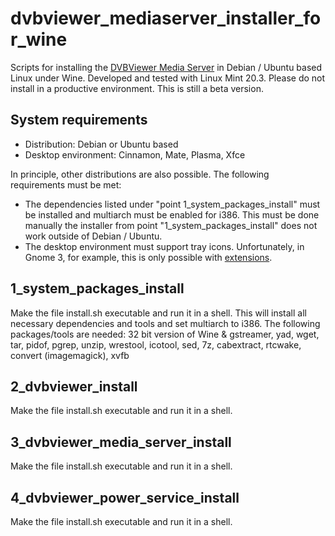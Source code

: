 dvbviewer_mediaserver_installer_for_wine
========================================
Scripts for installing the [DVBViewer Media Server](https://dvbviewer.com/) in Debian / Ubuntu based Linux under Wine.
Developed and tested with Linux Mint 20.3.
Please do not install in a productive environment. This is still a beta version.

System requirements
-------------------
- Distribution: Debian or Ubuntu based
- Desktop environment: Cinnamon, Mate, Plasma, Xfce

In principle, other distributions are also possible. The following requirements must be met:
- The dependencies listed under "point 1_system_packages_install" must be installed and multiarch must be enabled for i386. This must be done manually the installer from point "1_system_packages_install" does not work outside of Debian / Ubuntu.
- The desktop environment must support tray icons. Unfortunately, in Gnome 3, for example, this is only possible with [extensions](https://github.com/phocean/TopIcons-plus).


1_system_packages_install
-------------------------
Make the file install.sh executable and run it in a shell. This will install all necessary dependencies and tools and set multiarch to i386.
The following packages/tools are needed:
32 bit version of Wine & gstreamer, yad, wget, tar, pidof, pgrep, unzip, wrestool, icotool, sed, 7z, cabextract, rtcwake, convert (imagemagick), xvfb

2_dvbviewer_install
-------------------
Make the file install.sh executable and run it in a shell.

3_dvbviewer_media_server_install
--------------------------------
Make the file install.sh executable and run it in a shell.

4_dvbviewer_power_service_install
---------------------------------
Make the file install.sh executable and run it in a shell.

